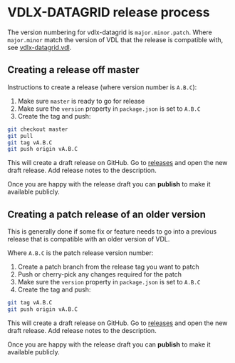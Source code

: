 # VDLX-DATAGRID release process

The version numbering for vdlx-datagrid is `major.minor.patch`. Where `major.minor` match the version of VDL that the release
is compatible with, see [vdlx-datagrid.vdl](dist/insight/client_resources/vdlx-datagrid/vdlx-datagrid.vdl).

## Creating a release off master

Instructions to create a release (where version number is `A.B.C`):

1. Make sure `master` is ready to go for release
1. Make sure the `version` property in `package.json` is set to `A.B.C`
1. Create the tag and push:

```bash
git checkout master
git pull
git tag vA.B.C
git push origin vA.B.C
```

This will create a draft release on GitHub. Go to [releases](https://github.com/fico-xpress/vdlx-datagrid/releases) and 
open the new draft release. Add release notes to the description.

Once you are happy with the release draft you can **publish** to make it available publicly.

## Creating a patch release of an older version

This is generally done if some fix or feature needs to go into a previous release that is compatible with an older version of VDL.

Where `A.B.C` is the patch release version number:

1. Create a patch branch from the release tag you want to patch
1. Push or cherry-pick any changes required for the patch
1. Make sure the `version` property in `package.json` is set to `A.B.C`
1. Create the tag and push:

```bash
git tag vA.B.C
git push origin vA.B.C
```

This will create a draft release on GitHub. Go to [releases](https://github.com/fico-xpress/vdlx-datagrid/releases) and 
open the new draft release. Add release notes to the description.

Once you are happy with the release draft you can **publish** to make it available publicly.
